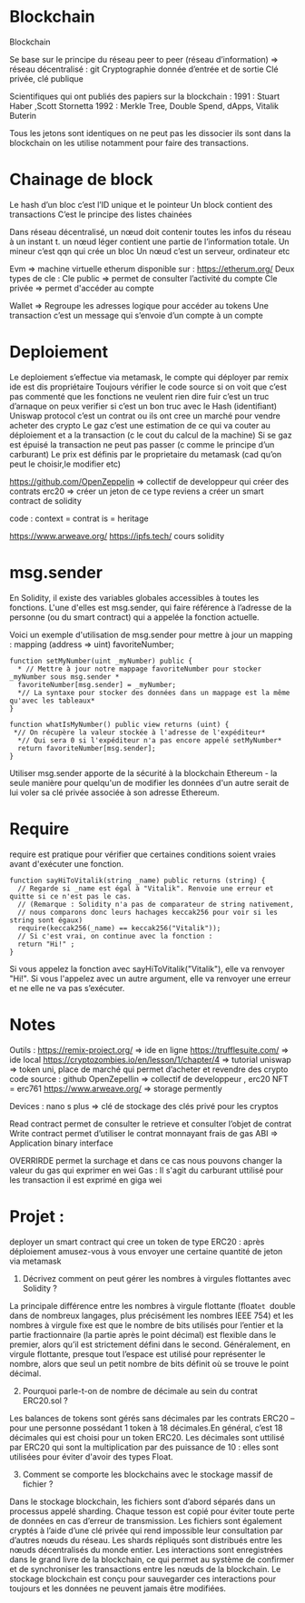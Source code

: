 # Blockchain

Blockchain

Se base sur le principe du réseau peer to peer (réseau d’information) => réseau décentralisé : git 
Cryptographie donnée d’entrée et de sortie 
Clé privée, clé publique 

Scientifiques qui ont publiés des papiers sur la blockchain :
	1991 : Stuart Haber ,Scott Stornetta 
1992 : Merkle Tree, Double Spend, dApps, Vitalik Buterin 

Tous les jetons sont identiques on ne peut pas les dissocier ils sont dans la blockchain on les utilise notamment pour faire des transactions.

# Chainage de block

Le hash d’un bloc c’est l’ID unique et le pointeur 
Un block contient des transactions 
C’est le principe des listes chainées 

Dans réseau décentralisé, un nœud doit contenir toutes les infos du réseau à un instant t. un nœud léger contient une partie de l’information totale.
Un mineur c’est qqn qui crée un bloc 
Un nœud c’est un serveur, ordinateur etc

Evm => machine virtuelle etherum disponible sur : https://etherum.org/
Deux types de cle :
Cle public =>  permet de consulter l’activité du compte
Cle privée => permet d'accéder au compte

Wallet => Regroupe les adresses logique pour accéder au tokens
Une transaction c’est un message qui s’envoie d’un compte à un compte 

# Deploiement 

Le deploiement s’effectue via metamask, le compte qui déployer par remix ide est dis propriétaire
Toujours vérifier le code source si on voit que c’est pas commenté que les fonctions ne veulent rien dire fuir c’est un truc d’arnaque on peux verifier si c’est un bon truc avec le Hash (identifiant)
Uniswap protocol c’est un contrat ou ils ont cree un marché pour vendre acheter des crypto 
Le gaz c’est une estimation de ce qui va couter au déploiement et a la transaction (c le cout du calcul de la machine)
Si se gaz est épuisé la transaction ne peut pas passer (c comme le principe d’un carburant)
Le prix est définis par le proprietaire du metamask (cad qu’on peut le choisir,le modifier etc)

https://github.com/OpenZeppelin => collectif de developpeur qui créer des contrats 
erc20 => créer un jeton de ce type reviens a créer un smart contract de solidity 

code : 
context = contrat
is = heritage 

https://www.arweave.org/
https://ipfs.tech/
cours solidity 

# msg.sender
En Solidity, il existe des variables globales accessibles à toutes les fonctions.
L'une d'elles est msg.sender, qui faire référence à l’adresse de la personne (ou du smart contract) qui a appelée la fonction actuelle.

Voici un exemple d'utilisation de msg.sender pour mettre à jour un mapping : 
mapping (address => uint) favoriteNumber;
```
function setMyNumber(uint _myNumber) public {
  * // Mettre à jour notre mappage favoriteNumber pour stocker _myNumber sous msg.sender *
  favoriteNumber[msg.sender] = _myNumber;
  *// La syntaxe pour stocker des données dans un mappage est la même qu'avec les tableaux*
}

function whatIsMyNumber() public view returns (uint) {
 *// On récupère la valeur stockée à l'adresse de l'expéditeur*
  *// Qui sera 0 si l'expéditeur n'a pas encore appelé setMyNumber*
  return favoriteNumber[msg.sender];
}
```

Utiliser msg.sender apporte de la sécurité à la blockchain Ethereum - la seule manière pour quelqu'un de modifier les données d'un autre serait de lui voler sa clé privée associée à son adresse Ethereum.


# Require
require est pratique pour vérifier que certaines conditions soient vraies avant d'exécuter une fonction.

```
function sayHiToVitalik(string _name) public returns (string) {
  // Regarde si _name est égal à "Vitalik". Renvoie une erreur et quitte si ce n'est pas le cas.
  // (Remarque : Solidity n'a pas de comparateur de string nativement,
  // nous comparons donc leurs hachages keccak256 pour voir si les string sont égaux)
  require(keccak256(_name) == keccak256("Vitalik"));
  // Si c'est vrai, on continue avec la fonction :
  return "Hi!" ;                                                                        
}
```

Si vous appelez la fonction avec sayHiToVitalik("Vitalik"), elle va renvoyer "Hi!". Si vous l'appelez avec un autre argument, elle va renvoyer une erreur et ne elle ne va pas s’exécuter.

# Notes

Outils :  https://remix-project.org/ => ide en ligne
https://trufflesuite.com/ => ide local 
https://cryptozombies.io/en/lesson/1/chapter/4 => tutorial 
uniswap => token uni, place de marché qui permet d’acheter et revendre des crypto 
code source : github 
OpenZepellin => collectif de developpeur , erc20 
NFT = erc761 
https://www.arweave.org/ => storage permently


Devices : nano s plus => clé de stockage des clés privé pour les cryptos

Read contract permet de consulter le retrieve et consulter l’objet de contrat 
Write contract permet d’utiliser le contrat monnayant frais de gas 
ABI => Application binary interface 


OVERRIRDE permet la surchage et dans ce cas nous pouvons changer la valeur du gas qui exprimer en wei 
Gas : Il s'agit du carburant uttilisé pour les transaction il est exprimé  en giga wei

# Projet :
deployer un smart contract qui cree un token de type ERC20 : après déploiement amusez-vous à vous envoyer une certaine quantité de jeton via metamask

1. Décrivez comment on peut gérer les nombres à virgules flottantes avec Solidity ?

La principale différence entre les nombres à virgule flottante (float``et ``double dans de nombreux langages, plus précisément les nombres IEEE 754) et les nombres à virgule fixe est que le nombre de bits utilisés pour l’entier et la partie fractionnaire (la partie après le point décimal) est flexible dans le premier, alors qu’il est strictement défini dans le second. Généralement, en virgule flottante, presque tout l’espace est utilisé pour représenter le nombre, alors que seul un petit nombre de bits définit où se trouve le point décimal.

2. Pourquoi parle-t-on de nombre de décimale au sein du contrat ERC20.sol ?

Les balances de tokens sont gérés sans décimales par les contrats ERC20 – pour une personne possédant 1 token à 18 décimales.En général, c’est 18 décimales qui est choisi pour un token ERC20. 
Les décimales sont uttilisé par ERC20 qui sont la multiplication par des puissance de 10 : elles sont utilisées pour éviter d'avoir des types Float. 

3. Comment se comporte les blockchains avec le stockage massif de fichier ?

Dans le stockage blockchain, les fichiers sont d’abord séparés dans un processus appelé sharding. Chaque tesson est copié pour éviter toute perte de données en cas d’erreur de transmission. Les fichiers sont également cryptés à l’aide d’une clé privée qui rend impossible leur consultation par d’autres nœuds du réseau. Les shards répliqués sont distribués entre les nœuds décentralisés du monde entier. Les interactions sont enregistrées dans le grand livre de la blockchain, ce qui permet au système de confirmer et de synchroniser les transactions entre les nœuds de la blockchain. Le stockage blockchain est conçu pour sauvegarder ces interactions pour toujours et les données ne peuvent jamais être modifiées.
